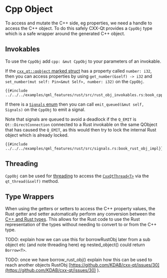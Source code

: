 <!--
SPDX-FileCopyrightText: 2022 Klarälvdalens Datakonsult AB, a KDAB Group company <info@kdab.com>
SPDX-FileContributor: Andrew Hayzen <andrew.hayzen@kdab.com>

SPDX-License-Identifier: MIT OR Apache-2.0
-->

# Cpp Object

To access and mutate the C++ side, eg properties, we need a handle to access the C++ object. To do this safely CXX-Qt provides a `CppObj` type which is a safe wrapper around the generated C++ object.

## Invokables

To use the `CppObj` add `cpp: &mut CppObj` to your parameters of an invokable.

If the [`cxx_qt::qobject` marked struct](./qobject_struct.md) has a property called `number: i32`, then you can access properties by using `get_number(&self) -> i32` and `set_number(mut self: Pin<&mut Self>, number: i32)` on the `CppObj`.

```rust,ignore,noplayground
{{#include ../../../examples/qml_features/rust/src/rust_obj_invokables.rs:book_cpp_obj}}
```

If there is a [`Signals` enum](./signals_enum.md) then you can call `emit_queued(&mut self, Signals)` on the `CppObj` to emit a signal.

Note that signals are queued to avoid a deadlock if the `Q_EMIT` is `Qt::DirectConnection` connected to a Rust invokable on the same QObject that has caused the `Q_EMIT`, as this would then try to lock the internal Rust object which is already locked.

```rust,ignore,noplayground
{{#include ../../../examples/qml_features/rust/src/signals.rs:book_rust_obj_impl}}
```

## Threading

`CppObj` can be used for [threading](../concepts/threading.md) to access the [`CxxQtThread<T>`](./cxxqtthread.md) via the `qt_thread(&self)` method.

## Type Wrappers

When using the getters or setters to access the C++ property values, the Rust getter and setter automatically perform any conversion between the [C++ and Rust types](../concepts/types.md). This allows for the Rust code to use the Rust representation of the types without needing to convert to or from the C++ type.

TODO: explain how we can use this for borrowRustObj later from a sub object etc (and note threading here) eg nested_object() could return `Borrow<T>`.

TODO: once we have borrow_rust_obj() explain how this can be used to reach another objects RustObj [https://github.com/KDAB/cxx-qt/issues/30](https://github.com/KDAB/cxx-qt/issues/30) ).
